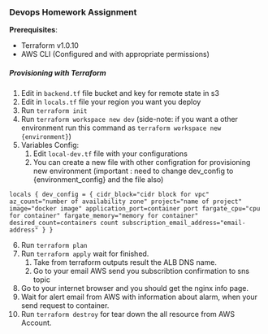 ### Devops Homework Assignment

**Prerequisites**:

- Terraform v1.0.10
- AWS CLI (Configured and with appropriate permissions)

##### Provisioning with Terraform

1. Edit in `backend.tf` file bucket and key for remote state in s3
2. Edit in `locals.tf` file your region you want you deploy
3. Run `terraform init`
4. Run `terraform workspace new dev` (side-note: if you want a other environment run this command as `terraform workspace new {environment}`)
5. Variables Config:
   1. Edit `local-dev.tf` file with your configurations
   2. You can create a new file with other configration for provisioning new environment
      (important : need to change dev_config to {environment_config} and the file also)

`locals { dev_config = { cidr_block="cidr block for vpc" az_count="number of availability zone" project="name of project" image="docker image" application_port=container port fargate_cpu="cpu for container" fargate_memory="memory for container" desired_count=containers count subscription_email_address="email-address" } }`

6.  Run `terraform plan`
7.  Run `terraform apply` wait for finished.
    1.  Take from terraform outputs result the ALB DNS name.
    2.  Go to your email AWS send you subscribtion confirmation to sns topic
8.  Go to your internet browser and you should get the nginx info page.
9.  Wait for alert email from AWS with information about alarm, when your send request to container.
10. Run `terraform destroy` for tear down the all resource from AWS Account.
